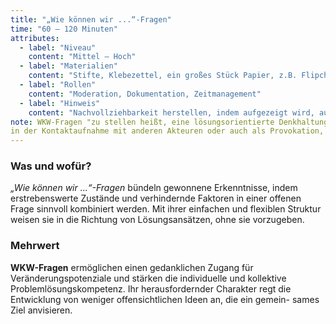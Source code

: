 ```yaml
---
title: "„Wie können wir ...“­-Fragen"
time: "60 – 120 Minuten"
attributes:
  - label: "Niveau"
    content: "Mittel – Hoch"
  - label: "Materialien"
    content: "Stifte, Klebezettel, ein großes Stück Papier, z.B. Flipchart oder Rückseite eines Posters"
  - label: "Rollen"
    content: "Moderation, Dokumentation, Zeitmanagement"
  - label: "Hinweis"
    content: "Nachvollziehbarkeit herstellen, indem aufgezeigt wird, auf welchen Originaldaten die Fragen basieren."
note: WKW-Fragen "zu stellen heißt, eine lösungsorientierte Denkhaltung anzunehmen. Diese Frageform ermöglicht es, Herausforderungen konstruktiv zu benennen und fokussiert zu bearbeiten. Sie werden meist für die Formulierung einer richtungsweisenden Problemhypothese angewandt. Sie können jedoch an unterschiedlichsten Stellen zum Einsatz kommen, etwa als Leitfrage für ein Meeting, als inspirierende Frage
in der Kontaktaufnahme mit anderen Akteuren oder auch als Provokation, um besonders außergewöhnliche Ideen zu entwickeln."
---
```


### Was und wofür?

_„Wie können wir ...“-Fragen_ bündeln gewonnene Erkenntnisse, indem erstrebenswerte Zustände und verhindernde Faktoren in einer offenen Frage sinnvoll kombiniert werden. Mit ihrer einfachen und flexiblen Struktur weisen sie in die Richtung von Lösungs­ansätzen, ohne sie vorzugeben.

### Mehrwert

**WKW-Fragen** ermöglichen einen gedanklichen Zugang für Veränderungspotenziale und stärken die individuelle und kollektive Problemlösungskompetenz. Ihr herausfordernder Charakter regt die Entwicklung von weniger offensichtlichen Ideen an, die ein gemein- sames Ziel anvisieren.
